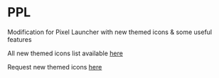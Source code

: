 # PPL
Modification for Pixel Launcher with new themed icons & some useful features

All new themed icons list available [here](https://github.com/immat0x1/PPL/blob/main/ThemedIconsList.md)

Request new themed icons [here](https://t.me/ppl_request_bot)
